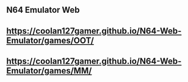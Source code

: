## N64 Emulator Web
## https://coolan127gamer.github.io/N64-Web-Emulator/games/OOT/
## https://coolan127gamer.github.io/N64-Web-Emulator/games/MM/
